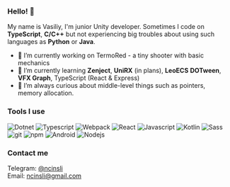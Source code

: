 ### Hello! 👋

My name is Vasiliy, 
I'm junior Unity developer. Sometimes I code on **TypeScript**, **C/C++** but
not experiencing big troubles about using such languages as **Python** or **Java**. 

- 🔭 I’m currently working on TermoRed - a tiny shooter with basic mechanics 
- 🌱 I’m currently learning **Zenject**, **UniRX** (in plans), **LeoECS** **DOTween**, **VFX Graph**, TypeScript (React & Express)
- 👯 I’m always curious about middle-level things such as pointers, memory allocation.


<h3>Tools I use</h3>
<p>
  <img alt="Dotnet" src="https://img.shields.io/badge/-Dotnet-986AD0?style=flat-square&logo=dotnet&logoColor=white" />
  <img alt="Typescript" src="https://img.shields.io/badge/-Typescript-007ACC?style=flat-square&logo=typescript&logoColor=white" />
  <img alt="Webpack" src="https://img.shields.io/badge/-Webpack-8DD6F9?style=flat-square&logo=webpack&logoColor=white" />
  <img alt="React" src="https://img.shields.io/badge/-React-45b8d8?style=flat-square&logo=react&logoColor=white" />
  <img alt="Javascript" src="https://img.shields.io/badge/-Javascript-EFD927?style=flat-square&logo=javascript&logoColor=white" /> 
  <img alt="Kotlin" src="https://img.shields.io/badge/-Kotlin-796BDA?style=flat-square&logo=kotlin&logoColor=white" />
  <img alt="Sass" src="https://img.shields.io/badge/-Sass-CC6699?style=flat-square&logo=sass&logoColor=white" />
  <img alt="git" src="https://img.shields.io/badge/-Git-F05032?style=flat-square&logo=git&logoColor=white" />
  <img alt="npm" src="https://img.shields.io/badge/-NPM-CB3837?style=flat-square&logo=npm&logoColor=white" />
  <img alt="Android" src="https://img.shields.io/badge/-Android-63D07F?style=flat-square&logo=android&logoColor=white" />
  <img alt="Nodejs" src="https://img.shields.io/badge/-Nodejs-43853d?style=flat-square&logo=Node.js&logoColor=white" />
</p>
  
<h3>Contact me</h3>

Telegram: <a href = "https://t.me/ncinsli"> @ncinsli </a>   
Email: ncinsli@gmail.com

<p>

  <!--   <img alt="Unity" src="https://cdn.domestika.org/c_fill,dpr_auto,f_auto,h_1200,pg_1,t_base_params,w_1200/v1641570264/blog-post-covers/000/002/158/2158-original.jpg?1641570264" height=100 /> -->
<!--   <img alt="Zenject" src="https://pbs.twimg.com/profile_images/1379491996763574272/kJBWq3T4_400x400.jpg" height=100 /> -->
<!--   <img alt="UniRX" src="https://assetstorev1-prd-cdn.unity3d.com/key-image/409e7382-0cd2-4236-b9a0-dbffe049d122.jpg" height=100 /> -->
<!--   <img alt="AR Foundation" src="https://images1.russianblogs.com/218/cb/cba2f1134e3d161f3e7d2a5b20b3a64a.JPEG" height=100 /> -->
<!--   <img alt="DOTween" src="https://user-images.githubusercontent.com/56553344/177145028-a6dccd58-dbf6-4181-a5d5-f9a7d159bc2d.png" height=100 /> -->
</p>
